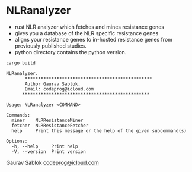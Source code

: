 # NLRanalyzer

- rust NLR analyzer which fetches and mines resistance genes
- gives you a database of the NLR specific resistance genes
- aligns your resistance genes to in-hosted resistance genes from previously published studies.
- python directory contains the python version.

```
cargo build
```

```
NLRanalyzer.
       ************************************************
       Author Gaurav Sablok,
       Email: codeprog@icloud.com
      ************************************************

Usage: NLRanalyzer <COMMAND>

Commands:
  miner    NLRResistanceMiner
  fetcher  NLRResistanceFetcher
  help     Print this message or the help of the given subcommand(s)

Options:
  -h, --help     Print help
  -V, --version  Print version
```

Gaurav Sablok
codeprog@icloud.com
